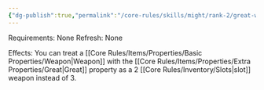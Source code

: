 ```yaml
---
{"dg-publish":true,"permalink":"/core-rules/skills/might/rank-2/great-weapon-fighter/"}
---
```


Requirements: None
Refresh: None

Effects:
You can treat a [[Core Rules/Items/Properties/Basic Properties/Weapon\|Weapon]] with the [[Core Rules/Items/Properties/Extra Properties/Great\|Great]] property as a 2 [[Core Rules/Inventory/Slots\|slot]] weapon instead of 3.